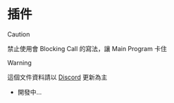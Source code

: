 # 插件

> [!CAUTION]
> 禁止使用會 Blocking Call 的寫法，讓 Main Program 卡住

> [!WARNING]
> 這個文件資料請以 [Discord](https://discord.gg/DDJvnb7U4G) 更新為主

- 開發中...
